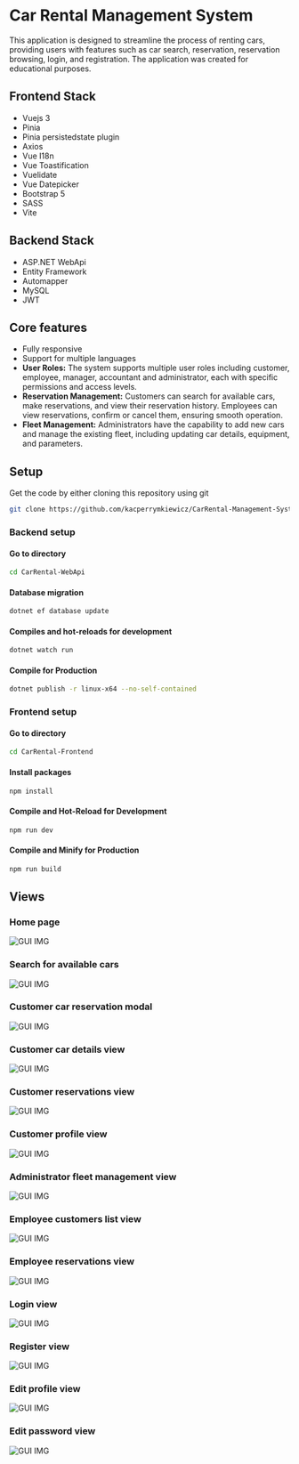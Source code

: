 # Car Rental Management System
This application is designed to streamline the process of renting cars, providing users with features such as car search, reservation, reservation browsing, login, and registration. The application was created for educational purposes.

## Frontend Stack
- Vuejs 3
- Pinia
- Pinia persistedstate plugin
- Axios
- Vue I18n
- Vue Toastification
- Vuelidate
- Vue Datepicker
- Bootstrap 5
- SASS
- Vite

## Backend Stack
- ASP.NET WebApi
- Entity Framework
- Automapper
- MySQL
- JWT

## Core features
- Fully responsive
- Support for multiple languages
- **User Roles:** The system supports multiple user roles including customer, employee, manager, accountant and administrator, each with specific permissions and access levels.
- **Reservation Management:** Customers can search for available cars, make reservations, and view their reservation history. Employees can view reservations, confirm or cancel them, ensuring smooth operation.
- **Fleet Management:** Administrators have the capability to add new cars and manage the existing fleet, including updating car details, equipment, and parameters.

## Setup
Get the code by either cloning this repository using git

```sh
git clone https://github.com/kacperrymkiewicz/CarRental-Management-System.git
```
### Backend setup
#### Go to directory
```sh
cd CarRental-WebApi
```
#### Database migration
```sh
dotnet ef database update
```

#### Compiles and hot-reloads for development
```sh
dotnet watch run
```

#### Compile for Production
```sh
dotnet publish -r linux-x64 --no-self-contained
```

### Frontend setup
#### Go to directory
```sh
cd CarRental-Frontend
```

#### Install packages
```sh
npm install
```

#### Compile and Hot-Reload for Development

```sh
npm run dev
```

#### Compile and Minify for Production

```sh
npm run build
```


## Views
### Home page
![GUI IMG](/Docs/customer-homepage-logged-in-en.png)

### Search for available cars
![GUI IMG](/Docs/customer-car-search-en.png)

### Customer car reservation modal
![GUI IMG](/Docs/customer-car-reservation-confirmation-en.png)

### Customer car details view
![GUI IMG](/Docs/customer-car-details-pl.png)

### Customer reservations view
![GUI IMG](/Docs/customer-my-reservations-pl.png)

### Customer profile view
![GUI IMG](/Docs/customer-profile-pl.png)

### Administrator fleet management view
![GUI IMG](/Docs/admin-fleet-management.png)

### Employee customers list view
![GUI IMG](/Docs/employee-clients-list.png)

### Employee reservations view
![GUI IMG](/Docs/employee-reservations.png)

### Login view
![GUI IMG](/Docs/customer-login-page-pl.png)

### Register view
![GUI IMG](/Docs/customer-register-pl.png)

### Edit profile view
![GUI IMG](/Docs/customer-edit-profile-pl.png)

### Edit password view
![GUI IMG](/Docs/customer-edit-password.png)
